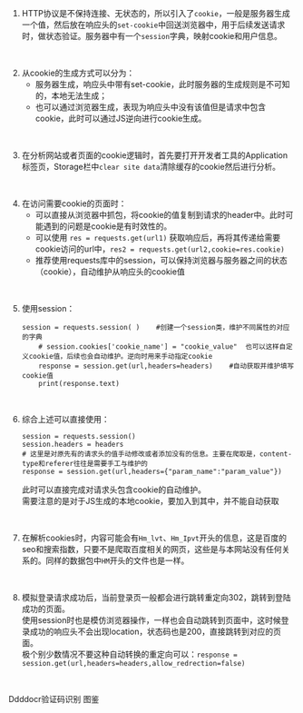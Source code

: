 1. HTTP协议是不保持连接、无状态的，所以引入了`cookie`，一般是服务器生成一个值，然后放在响应头的`set-cookie`中回送浏览器中，用于后续发送请求时，做状态验证。服务器中有一个`session`字典，映射cookie和用户信息。

&nbsp;

2. 从cookie的生成方式可以分为：  
    - 服务器生成，响应头中带有set-cookie，此时服务器的生成规则是不可知的，本地无法生成；  
    - 也可以通过浏览器生成，表现为响应头中没有该值但是请求中包含cookie，此时可以通过JS逆向进行cookie生成。

&nbsp;

3. 在分析网站或者页面的cookie逻辑时，首先要打开开发者工具的Application标签页，Storage栏中`clear site data`清除缓存的cookie然后进行分析。

&nbsp;

4. 在访问需要cookie的页面时：  
    - 可以直接从浏览器中抓包，将cookie的值复制到请求的header中。此时可能遇到的问题是cookie是有时效性的。  
    - 可以使用 `res = requests.get(url1)`  获取响应后，再将其传递给需要cookie访问的url中，`res2 = requests.get(url2,cookie=res.cookie) ` 
    - 推荐使用requests库中的session，可以保持浏览器与服务器之间的状态（cookie），自动维护从响应头的cookie值

&nbsp;

5. 使用session：
    ```
    session = requests.session( )    #创建一个session类，维护不同属性的对应的字典 
        # session.cookies['cookie_name'] = "cookie_value"  也可以这样自定义cookie值，后续也会自动维护。逆向时用来手动指定cookie
        response = session.get(url,headers=headers)    #自动获取并维护填写cookie值
        print(response.text)
    ```

&nbsp;

6. 综合上述可以直接使用：
    ```
    session = requests.session()
    session.headers = headers
    # 这里是对原先有的请求头的值手动修改或者添加没有的信息。主要在爬取是，content-type和referer往往是需要手工与维护的
    response = session.get(url,headers={"param_name":"param_value"})   
    ```
    此时可以直接完成对请求头包含cookie的自动维护。  
    需要注意的是对于JS生成的本地cookie，要加入到其中，并不能自动获取

&nbsp;

7. 在解析cookies时，内容可能会有`Hm_lvt`、`Hm_Ipvt`开头的信息，这是百度的seo和搜索指数，只要不是爬取百度相关的网页，这些是与本网站没有任何关系的。同样的数据包中`HM`开头的文件也是一样。

&nbsp;

8. 模拟登录请求成功后，当前登录页一般都会进行跳转重定向302，跳转到登陆成功的页面。  
使用session时也是模仿浏览器操作，一样也会自动跳转到页面中，这时候登录成功的响应头不会出现location，状态码也是200，直接跳转到对应的页面。  
极个别少数情况不要这种自动转换的重定向可以：`response = session.get(url,headers=headers,allow_redrection=false)`

&nbsp;

Ddddocr验证码识别 图鉴 
